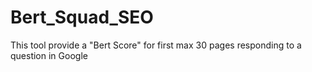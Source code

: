 # Bert_Squad_SEO
This tool provide a "Bert Score" for first max 30 pages responding to a question in Google
